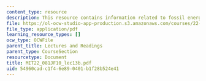 ```yaml
---
content_type: resource
description: This resource contains information related to fossil energy III.
file: https://ol-ocw-studio-app-production.s3.amazonaws.com/courses/22-081j-introduction-to-sustainable-energy-fall-2010/54960cadc1f46e890401b1f28b524e41_MIT22_081JF10_lec13b.pdf
file_type: application/pdf
learning_resource_types: []
ocw_type: OCWFile
parent_title: Lectures and Readings
parent_type: CourseSection
resourcetype: Document
title: MIT22_081JF10_lec13b.pdf
uid: 54960cad-c1f4-6e89-0401-b1f28b524e41
---
```

